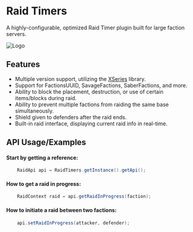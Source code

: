 
# Raid Timers

A highly-configurable, optimized Raid Timer plugin built for large faction servers.

![Logo](https://dev-to-uploads.s3.amazonaws.com/uploads/articles/th5xamgrr6se0x5ro4g6.png)


## Features

- Multiple version support, utilizing the [XSeries]("www.github.com/CryptoMorin/XSeries") library.
- Support for FactionsUUID, SavageFactions, SaberFactions, and more.
- Ability to block the placement, destruction, or use of certain items/blocks during raid.
- Ability to prevent multiple factions from raiding the same base simultaneously.
- Shield given to defenders after the raid ends.
- Built-in raid interface, displaying current raid info in real-time.



## API Usage/Examples

#### Start by getting a reference:
```java
    RaidApi api = RaidTimers.getInstance().getApi();
```
#### How to get a raid in progress:
```java
    RaidContext raid = api.getRaidInProgress(faction);
```
#### How to initiate a raid between two factions:
```java
    api.setRaidInProgress(attacker, defender);
```
